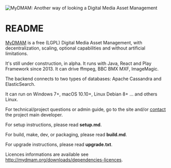 ![MyDMAM: Another way of looking a Digital Media Asset Management](http://mydmam.org/wp-content/uploads/2013/12/Entete-MyDMAM-site-01.png)

# README

[MyDMAM](http://mydmam.org/) is a free (LGPL) Digital Media Asset Management, with decentralization, scaling, optional capabilities and without artificial limitations.

It's still under construction, in alpha. It runs with Java, React and Play Framework since 2013. It can drive ffmpeg, BBC BMX MXF, ImageMagic.

The backend connects to two types of databases: Apache Cassandra and ElasticSearch.

It can run on Windows 7+, macOS 10.10+, Linux Debian 8+ ... and others Linux.

For technical/project questions or admin guide, go to the site and/or [contact](http://mydmam.org/contact/) the project main developer.

For setup instructions, please read **setup.md**.

For build, make, dev, or packaging, please read **build.md**.

For upgrade instructions, please read **upgrade.txt**.

Licences informations are available  see http://mydmam.org/downloads/dependencies-licences.

